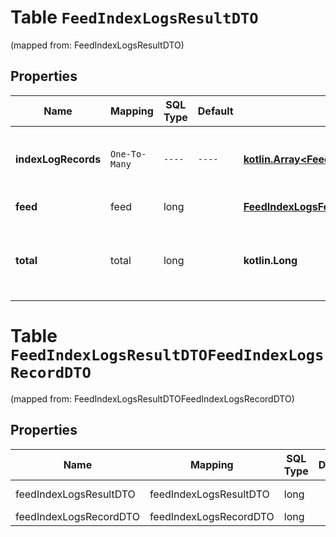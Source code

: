 
# Table `FeedIndexLogsResultDTO`
(mapped from: FeedIndexLogsResultDTO)

## Properties
Name | Mapping | SQL Type | Default | Type | Description | Notes
---- | ------- | -------- | ------- | ---- | ----------- | -----
**indexLogRecords** | `One-To-Many` | `----` | `----`  | [**kotlin.Array&lt;FeedIndexLogsRecordDTO&gt;**](FeedIndexLogsRecordDTO.md) | Список отчетов по индексации прайс-листа. | 
**feed** | feed | long |  | [**FeedIndexLogsFeedDTO**](FeedIndexLogsFeedDTO.md) |  |  [optional] [foreignkey]
**total** | total | long |  | **kotlin.Long** | Количество отчетов на всех страницах выходных данных. |  [optional]


# **Table `FeedIndexLogsResultDTOFeedIndexLogsRecordDTO`**
(mapped from: FeedIndexLogsResultDTOFeedIndexLogsRecordDTO)

## Properties
Name | Mapping | SQL Type | Default | Type | Description | Notes
---- | ------- | -------- | ------- | ---- | ----------- | -----
feedIndexLogsResultDTO | feedIndexLogsResultDTO | long | | kotlin.Long | Primary Key | *one*
feedIndexLogsRecordDTO | feedIndexLogsRecordDTO | long | | kotlin.Long | Foreign Key | *many*





